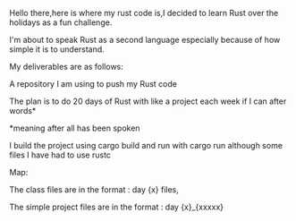 Hello there,here is where my rust code is,I decided to learn Rust over the holidays as a fun challenge.

I'm about to speak Rust as a second language especially because of how simple it is to understand.

My deliverables are as follows:

A repository I am using to push my Rust code

The plan is to do 20 days of Rust with like a project each week if I can after words*

*meaning after all has been spoken

I build the project using cargo build and run with cargo run although some files I have had to use rustc


Map:


The class files are in the format : day {x} files,

The simple project files are in the format : day {x}_{xxxxx}